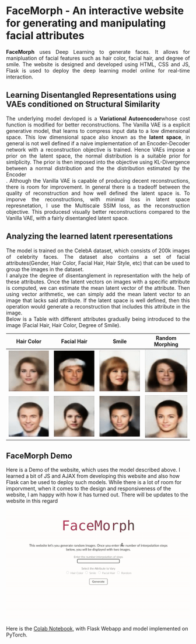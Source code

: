 # FaceMorph - An interactive website for generating and manipulating facial attributes
<p align="justify">
<b>FaceMorph</b> uses Deep Learning to generate faces. It allows for manipluation of facial features such as hair color, facial hair, and degree of smile. The website is designed and developed using HTML, CSS and JS, Flask is used to deploy the deep learning model online for real-time interaction. 
</p>

## Learning Disentangled Representations using VAEs conditioned on Structural Similarity 
<p align="justify">
The underlying model devloped is a <b>Variational Autoencoder</b>whose cost function is modified for better reconstructions. The Vanilla VAE is a explicit generative model, that learns to compress input data to a low dimensional space. This low dimensional space also known as the <b>latent space</b>, in general is not well defined if a naive implementation of an Encoder-Decoder network with a reconstruction objective is trained. Hence VAEs impose a prior on the latent space, the normal distribution is a suitable prior for simlplicity. The prior is then imposed into the objective using KL-Divergence between a normal distribution and the the distribution estimated by the Encoder<br>. Although the Vanilla VAE is capable of producing decent reconstructions, there is room for improvement. In general there is a tradeoff between the quality of reconstruction and how well defined the latent space is. To imporve the reconstructions, with minimal loss in latent space represnetation, I use the Multiscale SSIM loss, as the reconstruction objective. This producesd visually better reconstructions compared to the Vanilla VAE, with a fairly disentangled latent space.
</p>

## Analyzing the learned latent rperesentations
<p align="justify">
The model is trained on the CelebA dataset, which consists of 200k images of celebrity faces. The dataset also contains a set of facial attributes(Gender, Hair Color, Facial Hair, Hair Style, etc) that can be used to group the images in the dataset.<br>I analyze the degree of disentanglement in representation with the help of these attributes. Once the latent vectors on images with a specific attribute is computed, we can estimate the mean latent vector of the attribute. Then using vector arithmetic, we can simply add the mean latent vector to an image that lacks said attribute. If the latent space is well defined, then this operation would generate a reconstruction that includes this attribute in the image.<br> Below is a Table with different attributes gradually being introduced to the image (Facial Hair, Hair Color, Degree of Smile).
</p>

|                Hair Color           |       Facial Hair       |          Smile          |      Random Morphing     |
|:-----------------------------------:|:-----------------------:|:-----------------------:|:------------------------:|
|    ![](facemorph/hair_female.gif)   |![](facemorph/tache1.gif)|![](facemorph/smile1.gif)|![](facemorph/random1.gif)|
|    ![](facemorph/hair_male.gif)     |![](facemorph/tache2.gif)|![](facemorph/smile2.gif)|![](facemorph/random3.gif)|


## FaceMorph Demo
Here is a Demo of the website, which uses the model described above. I learned a bit of JS and AJAX from developing this website and also how Flask can be used to deploy such models. While there is a lot of room for imporvment, when it comes to the design and responsiveness of the website, I am happy with how it has turned out. There will be updates to the website in this regard

![](facemorph/website-demo.gif)

Here is the [Colab Notebook](https://colab.research.google.com/drive/1W-egYtxsi58vFf1VY1bB1fxXGY-5gecJ?usp=sharing), with Flask Webapp and model implemented on PyTorch.

